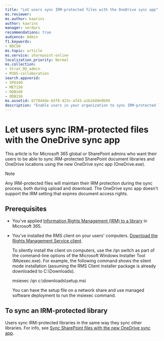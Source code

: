 ```yaml
---
title: "Let users sync IRM-protected files with the OneDrive sync app"
ms.reviewer: 
ms.author: kaarins
author: kaarins
manager: serdars
recommendations: true
audience: Admin
f1.keywords:
- NOCSH
ms.topic: article
ms.service: sharepoint-online
localization_priority: Normal
ms.collection:  
- Strat_OD_admin
- M365-collaboration
search.appverid:
- SPO160
- MET150
- ODB160
- ODB150
ms.assetid: 6778d4de-b5f8-423c-af43-a1b2449e9b99
description: "Enable users in your organization to sync IRM-protected locations using the new OneDrive sync app (OneDrive.exe)."
---
```


# Let users sync IRM-protected files with the OneDrive sync app

This article is for Microsoft 365 global or SharePoint admins who want their users to be able to sync IRM-protected SharePoint document libraries and OneDrive locations using the new OneDrive sync app (OneDrive.exe).

> [!NOTE]
> Any IRM-protected files will maintain their IRM protection during the sync process, both during upload and download. The OneDrive sync app doesn't support the IRM setting that expires document access rights.
  
## Prerequisites

- You've applied [Information Rights Management (IRM) to a library](https://support.office.com/article/3bdb5c4e-94fc-4741-b02f-4e7cc3c54aa1) in Microsoft 365.

- You've installed the RMS client on your users' computers. [Download the Rights Management Service client](https://aka.ms/odirm).

    To silently install the client on computers, use the /qn switch as part of the command-line options of the Microsoft Windows Installer Tool (Msiexec.exe). For example, the following command shows the silent mode installation (assuming the RMS Client installer package is already downloaded to C:\Downloads).
  
    msiexec /qn c:\downloads\setup.msi
  
    You can have the setup file on a network share and use managed software deployment to run the msiexec command.
  
## To sync an IRM-protected library

Users sync IRM-protected libraries in the same way they sync other libraries. For info, see [Sync SharePoint files with the new OneDrive sync app](https://support.office.com/article/6de9ede8-5b6e-4503-80b2-6190f3354a88).
